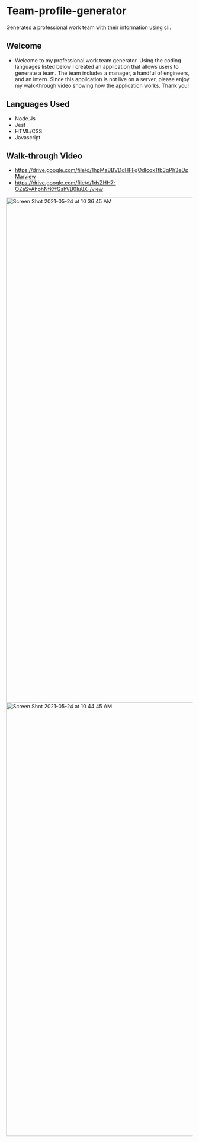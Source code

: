 # Team-profile-generator
Generates a professional work team with their information using cli.

## Welcome 
- Welcome to my professional work team generator. Using the coding languages listed below I created an application that allows users to generate a team. The team includes a manager, a handful of engineers, and an intern. Since this application is not live on a server, please enjoy my walk-through video showing how the application works. Thank you!

## Languages Used
- Node.Js
- Jest
- HTML/CSS
- Javascript

## Walk-through Video 
- https://drive.google.com/file/d/1hpMaBBVDdHFFgOdIcqxTtb3qPh3eDpMa/view
- https://drive.google.com/file/d/1dsZHH7-OZaSvAhphNfKffGshVB0Iu8X-/view




<img width="1362" alt="Screen Shot 2021-05-24 at 10 36 45 AM" src="https://user-images.githubusercontent.com/72667204/119386199-0cb3ab00-bc7c-11eb-92e6-4ea5a44175ff.png">
<img width="1170" alt="Screen Shot 2021-05-24 at 10 44 45 AM" src="https://user-images.githubusercontent.com/72667204/119386930-1558b100-bc7d-11eb-916f-d371507bd7ed.png">
